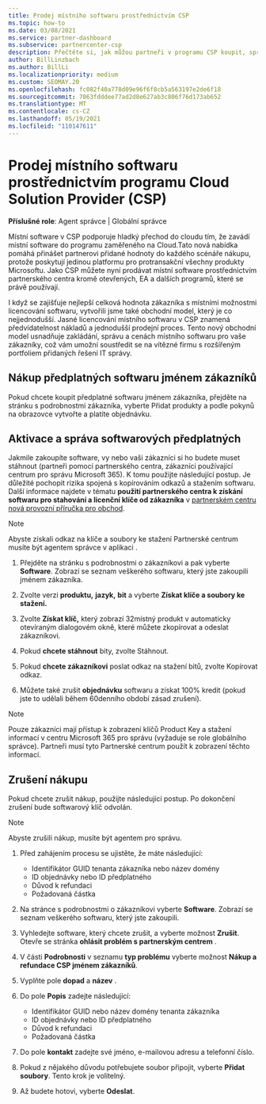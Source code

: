```yaml
---
title: Prodej místního softwaru prostřednictvím CSP
ms.topic: how-to
ms.date: 03/08/2021
ms.service: partner-dashboard
ms.subservice: partnercenter-csp
description: Přečtěte si, jak můžou partneři v programu CSP koupit, spravovat, prodávat a zrušit místní předplatné softwaru jménem zákazníků v partnerském centru.
author: BillLinzbach
ms.author: BillLi
ms.localizationpriority: medium
ms.custom: SEOMAY.20
ms.openlocfilehash: fc082f40a778d09e96f6f8cb5a563197e2de6f18
ms.sourcegitcommit: 7063fdddee77ad2d8e627ab3c806f76d173ab652
ms.translationtype: MT
ms.contentlocale: cs-CZ
ms.lasthandoff: 05/19/2021
ms.locfileid: "110147611"
---
```

# <a name="sell-on-premises-software-through-the-cloud-solution-provider-csp-program"></a>Prodej místního softwaru prostřednictvím programu Cloud Solution Provider (CSP)

**Příslušné role**: Agent správce | Globální správce

Místní software v CSP podporuje hladký přechod do cloudu tím, že zavádí místní software do programu zaměřeného na Cloud.Tato nová nabídka pomáhá přinášet partnerovi přidané hodnoty do každého scénáře nákupu, protože poskytují jedinou platformu pro protransakční všechny produkty Microsoftu. Jako CSP můžete nyní prodávat místní software prostřednictvím partnerského centra kromě otevřených, EA a dalších programů, které se právě používají.  
 
I když se zajišťuje nejlepší celková hodnota zákazníka s místními možnostmi licencování softwaru, vytvořili jsme také obchodní model, který je co nejjednodušší. Jasné licencování místního softwaru v CSP znamená předvídatelnost nákladů a jednodušší prodejní proces. Tento nový obchodní model usnadňuje zakládání, správu a cenách místního softwaru pro vaše zákazníky, což vám umožní soustředit se na vítězné firmu s rozšířeným portfoliem přidaných řešení IT správy.

## <a name="buy-software-subscriptions-on-behalf-of-customers"></a>Nákup předplatných softwaru jménem zákazníků

Pokud chcete koupit předplatné softwaru jménem zákazníka, přejděte na stránku s podrobnostmi zákazníka, vyberte Přidat produkty a podle pokynů na obrazovce vytvořte a platíte objednávku.

## <a name="activate-and-manage-software-subscriptions"></a>Aktivace a správa softwarových předplatných

Jakmile zakoupíte software, vy nebo vaši zákazníci si ho budete muset stáhnout (partneři pomocí partnerského centra, zákazníci používající centrum pro správu Microsoft 365). K tomu použijte následující postup. Je důležité pochopit rizika spojená s kopírováním odkazů a stažením softwaru. Další informace najdete v tématu **použití partnerského centra k získání softwaru pro stahování a licenční klíče od zákazníka** v [partnerském centru nová provozní příručka pro obchod](https://partner.microsoft.com/resources/detail/partner-center-new-commerce-operations-guide-pdf).

>[!NOTE]
>Abyste získali odkaz na klíče a soubory ke stažení Partnerské centrum musíte být agentem správce v aplikaci .

1. Přejděte na stránku s podrobnostmi o zákazníkovi a pak vyberte **Software**. Zobrazí se seznam veškerého softwaru, který jste zakoupili jménem zákazníka.

2. Zvolte verzi **produktu,** **jazyk,** **bit** a vyberte **Získat klíče a soubory ke stažení.** 

3. Zvolte **Získat klíč,** který zobrazí 32místný produkt v automaticky otevíraným dialogovém okně, které můžete zkopírovat a odeslat zákazníkovi. 

4. Pokud **chcete stáhnout** bity, zvolte Stáhnout. 

5. Pokud **chcete zákazníkovi** poslat odkaz na stažení bitů, zvolte Kopírovat odkaz. 

6. Můžete také zrušit **objednávku** softwaru a získat 100% kredit (pokud jste to udělali během 60denního období zásad zrušení).

>[!NOTE]
>Pouze zákazníci mají přístup k zobrazení klíčů Product Key a stažení informací v centru Microsoft 365 pro správu (vyžaduje se role globálního správce). Partneři musí tyto Partnerské centrum použít k zobrazení těchto informací.

## <a name="cancel-a-purchase"></a>Zrušení nákupu

Pokud chcete zrušit nákup, použijte následující postup. Po dokončení zrušení bude softwarový klíč odvolán.

>[!NOTE]
>Abyste zrušili nákup, musíte být agentem pro správu. 

1.  Před zahájením procesu se ujistěte, že máte následující: 
    - Identifikátor GUID tenanta zákazníka nebo název domény
    - ID objednávky nebo ID předplatného
    - Důvod k refundaci
    - Požadovaná částka

2.  Na stránce s podrobnostmi o zákazníkovi vyberte **Software**. Zobrazí se seznam veškerého softwaru, který jste zakoupili. 

3.  Vyhledejte software, který chcete zrušit, a vyberte možnost **Zrušit**. Otevře se stránka **ohlásit problém s partnerským centrem** . 

4.  V části **Podrobnosti** v seznamu **typ problému** vyberte možnost **Nákup a refundace CSP jménem zákazníků**.

5.  Vyplňte pole **dopad** a **název** . 

6.  Do pole **Popis** zadejte následující: 
    -   Identifikátor GUID nebo název domény tenanta zákazníka
    -   ID objednávky nebo ID předplatného
    -   Důvod k refundaci
    -   Požadovaná částka

7.  Do pole **kontakt** zadejte své jméno, e-mailovou adresu a telefonní číslo. 

8.  Pokud z nějakého důvodu potřebujete soubor připojit, vyberte **Přidat soubory**. Tento krok je volitelný. 

9.  Až budete hotovi, vyberte **Odeslat**.